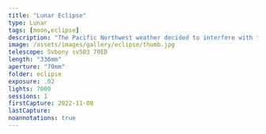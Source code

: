 ```yaml
---
title: "Lunar Eclipse"
type: Lunar
tags: [moon,eclipse]
description: "The Pacific Northwest weather decided to interfere with the last total lunar eclipse of 2022. In order, you see the clear full moon already eclipsed, followed by a smaller sliver exposed through clouds and fog making it bluish, and finally the fully eclipsed red moon partially obscurred by clouds."
image: /assets/images/gallery/eclipse/thumb.jpg
telescope: Svbony sv503 70ED
length: "336mm"
aperture: "70mm"
folder: eclipse
exposure: .02
lights: 7000
sessions: 1
firstCapture: 2022-11-08 
lastCapture:
noannotations: true
---
```

